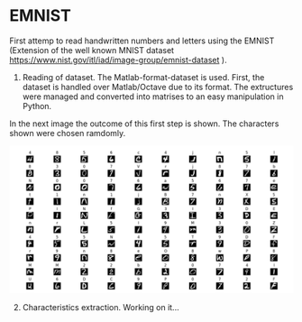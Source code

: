 # EMNIST
First attemp to read handwritten numbers and letters using the EMNIST (Extension of the well known MNIST dataset https://www.nist.gov/itl/iad/image-group/emnist-dataset ).

1. Reading of dataset.
The Matlab-format-dataset is used. First, the dataset is handled over Matlab/Octave due to its format. The extructures were managed and converted into matrises to an easy manipulation in Python.

In the next image the outcome of this first step is shown. The characters shown were chosen ramdomly.

![alt text](https://github.com/ASantosMorales/EMNIST/blob/master/EMNIST_illustration.png)

2. Characteristics extraction.
Working on it...
